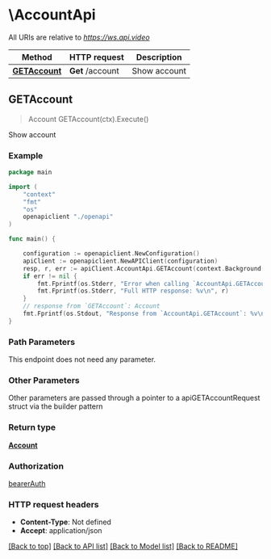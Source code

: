 # \AccountApi

All URIs are relative to *https://ws.api.video*

Method | HTTP request | Description
------------- | ------------- | -------------
[**GETAccount**](AccountApi.md#GETAccount) | **Get** /account | Show account



## GETAccount

> Account GETAccount(ctx).Execute()

Show account



### Example

```go
package main

import (
    "context"
    "fmt"
    "os"
    openapiclient "./openapi"
)

func main() {

    configuration := openapiclient.NewConfiguration()
    apiClient := openapiclient.NewAPIClient(configuration)
    resp, r, err := apiClient.AccountApi.GETAccount(context.Background()).Execute()
    if err != nil {
        fmt.Fprintf(os.Stderr, "Error when calling `AccountApi.GETAccount``: %v\n", err)
        fmt.Fprintf(os.Stderr, "Full HTTP response: %v\n", r)
    }
    // response from `GETAccount`: Account
    fmt.Fprintf(os.Stdout, "Response from `AccountApi.GETAccount`: %v\n", resp)
}
```

### Path Parameters

This endpoint does not need any parameter.

### Other Parameters

Other parameters are passed through a pointer to a apiGETAccountRequest struct via the builder pattern


### Return type

[**Account**](Account.md)

### Authorization

[bearerAuth](../README.md#bearerAuth)

### HTTP request headers

- **Content-Type**: Not defined
- **Accept**: application/json

[[Back to top]](#) [[Back to API list]](../README.md#documentation-for-api-endpoints)
[[Back to Model list]](../README.md#documentation-for-models)
[[Back to README]](../README.md)

